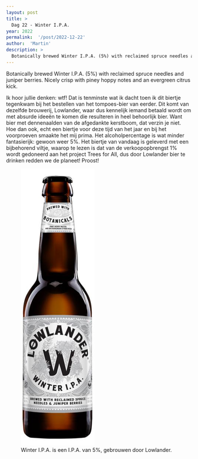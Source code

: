 ```yaml
---
layout: post
title: >
  Dag 22 - Winter I.P.A.
year: 2022
permalink:  '/post/2022-12-22'
author:  'Martin'
description: >
  Botanically brewed Winter I.P.A. (5%) with reclaimed spruce needles and juniper berries. Nicely crisp with piney hoppy notes and an evergreen citrus kick. 
---
```

<p class='intro'><span class='dropcap'>B</span>otanically brewed Winter I.P.A. (5%) with reclaimed spruce needles and juniper berries. Nicely crisp with piney hoppy notes and an evergreen citrus kick. </p>

Ik hoor jullie denken: wtf! Dat is tenminste wat ik dacht toen ik dit biertje tegenkwam bij het bestellen van het tompoes-bier van eerder. Dit komt van dezelfde brouwerij, Lowlander, waar dus kennelijk iemand betaald wordt om met absurde ideeën te komen die resulteren in heel behoorlijk bier. Want bier met dennenaalden van de afgedankte kerstboom, dat verzin je niet. Hoe dan ook, echt een biertje voor deze tijd van het jaar en bij het voorproeven smaakte het mij prima. Het alcoholpercentage is wat minder fantasierijk: gewoon weer 5%.
Het biertje van vandaag is geleverd met een bijbehorend viltje, waarop te lezen is dat van de verkoopopbrengst 1% wordt gedoneerd aan het project Trees for All, dus door Lowlander bier te drinken redden we de planeet! Proost!

<figure><img src='/assets/img/beer_2022-12-22.jpg' alt=''/> <figcaption>Winter I.P.A. is een I.P.A. van 5%, gebrouwen door Lowlander.</figcaption></figure>
